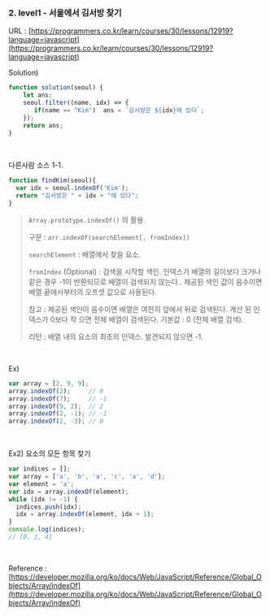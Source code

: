 ### 2. level1 - 서울에서 김서방 찾기



URL : [https://programmers.co.kr/learn/courses/30/lessons/12919?language=javascript](https://programmers.co.kr/learn/courses/30/lessons/12919?language=javascript)

Solution)

```js
function solution(seoul) {
    let ans;
    seoul.filter((name, idx) => {
       if(name == "Kim")  ans = `김서방은 ${idx}에 있다`;
    });
    return ans;
}
```

<br>

다른사람 소스 1-1.

```js
function findKim(seoul){
  var idx = seoul.indexOf('Kim');
  return "김서방은 " + idx + "에 있다";
}
```

> `Array.prototype.indexOf()` 의 활용.
>
> 구문 : `arr.indexOf(searchElement[, fromIndex])`
>
> `searchElement` : 배열에서 찾을 요소.
>
> `fromIndex` (Optional) : 검색을 시작할 색인. 인덱스가 배열의 길이보다 크거나 같은 경우 -1이 반환되므로 배열이 검색되지 않는다.. 제공된 색인 값이 음수이면 배열 끝에서부터의 오프셋 값으로 사용된다. 
>
> 참고 : 제공된 색인이 음수이면 배열은 여전히 앞에서 뒤로 검색된다. 계산 된 인덱스가 0보다 작 으면 전체 배열이 검색된다. 기본값 : 0 (전체 배열 검색).
>
> 리턴 : 배열 내의 요소의 최초의 인덱스. 발견되지 않으면 -1.

<br>

Ex)

```js
var array = [2, 9, 9];
array.indexOf(2);     // 0
array.indexOf(7);     // -1
array.indexOf(9, 2);  // 2
array.indexOf(2, -1); // -1
array.indexOf(2, -3); // 0
```

<br>

Ex2) 요소의 모든 항목 찾기

```js
var indices = [];
var array = ['a', 'b', 'a', 'c', 'a', 'd'];
var element = 'a';
var idx = array.indexOf(element);
while (idx != -1) {
  indices.push(idx);
  idx = array.indexOf(element, idx + 1);
}
console.log(indices);
// [0, 2, 4]
```

<br>

Reference : [https://developer.mozilla.org/ko/docs/Web/JavaScript/Reference/Global_Objects/Array/indexOf](https://developer.mozilla.org/ko/docs/Web/JavaScript/Reference/Global_Objects/Array/indexOf)


